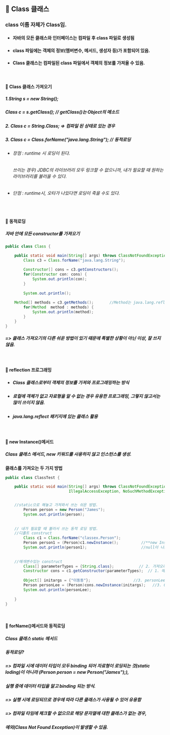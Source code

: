 ## :pushpin: Class 클래스
### class 이름 자체가 Class임.
* #### 자바의 모든 클래스와 인터페이스는 컴파일 후 class 파일로 생성됨
* #### class 파일에는 객체의 정보(멤버변수, 메서드, 생성자 등)가 포함되어 있음.
* #### Class 클래스는 컴파일된 class 파일에서 객체의 정보를 가져올 수 있음.

<br>

#### :round_pushpin: Class 클래스 가져오기
##### 1.String s = new String();
#####   Class c = s.getClass();  // getClass()는 Object의 메소드 
##### 2. Class c = String.Class;  => 컴파일 된 상태로 있는 경우
##### 3. Class c = Class.forName("java.lang.String");  // 동적로딩
* ###### 장점 : runtime 시 로딩이 된다. 
  ######       쓰이는 경우) JDBC의 라이브러리 모두 링크할 수 없으니까, 내가 필요할 때 원하는 라이브러리를 불러올 수 있다. 
* ###### 단점 : runtime시, 오타가 나있다면 로딩이 죽을 수도 있다. 

<br>

#### :round_pushpin: 동적로딩
##### 자바 안에 모든 constructor를 가져오기
```java    
public class Class {

	public static void main(String[] args) throws ClassNotFoundException {
		Class c3 = Class.forName("java.lang.String");
		
		Constructor[] cons = c3.getConstructors();
		for(Constructor con: cons) {
			System.out.println(con);
		}
		
		System.out.println();
    
    Method[] methods = c3.getMethods();       //Method는 java.lang.reflect.Method;의 Method. 
		for(Method  method : methods) {     
			System.out.println(method);
		}
	}
}
 ```   
 ##### => 클래스 가져오기의 다른 쉬운 방법이 있기 때문에 특별한 상황이 아닌 이상, 잘 쓰지 않음. 
 
<br>

#### :round_pushpin: reflection 프로그래밍
* ##### Class 클래스로부터 객체의 정보를 가져와 프로그래밍하는 방식
* ##### 로컬에 객체가 없고 자료형을 알 수 없는 경우 유용한 프로그래밍, 그렇지 않고서는 많이 쓰이지 않음.
* ##### java.lang.reflect 패키지에 있는 클래스 활용

<br>

#### :round_pushpin: new Instance()메서드
##### Class 클래스 메서드, new 키워드를 사용하지 않고 인스턴스를 생성.

**클래스를 가져오는 두 가지 방법**
```java    
public class ClassTest {

	public static void main(String[] args) throws ClassNotFoundException, InstantiationException, 
							IllegalAccessException, NoSuchMethodException, SecurityException, IllegalArgumentException, InvocationTargetException{


    //static으로 해놓고 가져와서 쓰는 쉬운 방법.
		Person person = new Person("James");          
		System.out.println(person);
		
    
    // 내가 필요할 때 불러서 쓰는 동적 로딩 방법. 
    //디폴트 construct
		Class c1 = Class.forName("classex.Person");   
		Person person1 = (Person)c1.newInstance();          //**new Instance()메서드, 디폴트 컨스트럭트를 생성함**
		System.out.println(person1);                        //null이 나옴
		
    
    //매개변수있는 construct
		Class[] parameterTypes = {String.class};	       // 2. 가져오려는 Constructor의 매개변수의 타입을 써줘야함. 
		Constructor cons = c1.getConstructor(parameterTypes);  // 1. 매개변수 있는 걸 가져오려면, Constructor를 우선 한번가져와야함.
		
		Object[] initargs = {"이동동"};			       //3. personLee에 넣을 매개변수를 initargs에 담아라
		Person personLee = (Person)cons.newInstance(initargs);   //3. Object에서 (Person)으로 형변환을 해 personLee에 매개변수를 담아라
		System.out.println(personLee);
	
	}
}
 ``` 

<br>

#### :round_pushpin: forName()메서드와 동적로딩
##### Class 클래스 static 메서드
##### 동적로딩?
##### => 컴파일 시에 데이터 타입이 모두 binding 되어 자료형이 로딩되는 것(static loding)이 아니라 (Person person = new Person("James");),
#####    실행 중에 데이터 타입을 알고 binding 되는 방식.
##### => 실행 시에 로딩되므로 경우에 따라 다른 클래스가 사용될 수 있어 유용함
##### => 컴파일 타임에 체크할 수 없으므로 해당 문자열에 대한 클래스가 없는 경우,
#####    예외(Class Not Found Exception)이 발생할 수 있음.
